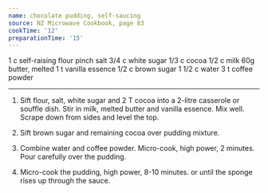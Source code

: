 ```yaml
---
name: chocolate pudding, self-saucing
source: NZ Microwave Cookbook, page 83
cookTime: '12'
preparationTime: '15'
---
```


1 c self-raising flour
pinch salt
3/4 c white sugar
1/3 c cocoa
1/2 c milk
60g butter, melted
1 t vanilla essence
1/2 c brown sugar 
1 1/2 c water
3 t coffee powder

---

1.  Sift flour, salt, white sugar and 2 T cocoa into a 2-litre casserole or souffle dish.  Stir in milk, melted butter and vanilla essence.  Mix well.  Scrape down from sides and level the top.

2.  Sift brown sugar and remaining cocoa over pudding mixture.

3.  Combine water and coffee powder.  Micro-cook, high power, 2 minutes.  Pour carefully over the pudding.

4.  Micro-cook the pudding, high power, 8-10 minutes. or until the sponge rises up through the sauce.

